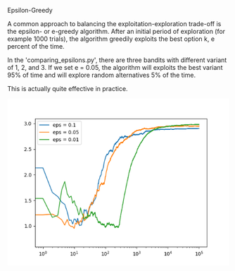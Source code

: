 Epsilon-Greedy

A common approach to balancing the exploitation-exploration trade-off is the epsilon- or e-greedy algorithm.
After an initial period of exploration (for example 1000 trials), the algorithm greedily exploits the best option k, e percent of the time.  

In the 'comparing_epsilons.py', there are three bandits with different variant of 1, 2, and 3.
If we set e = 0.05, the algorithm will exploits the best variant 95% of time and will explore random alternatives 5% of the time. 

This is actually quite effective in practice.


![e=0.1, 0.05, 0.01](Figure_1.png)